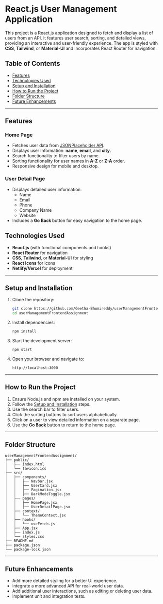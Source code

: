 

# React.js User Management Application

This project is a React.js application designed to fetch and display a list of users from an API. It features user search, sorting, and detailed views, providing an interactive and user-friendly experience. The app is styled with **CSS**, **Tailwind**, or **Material-UI** and incorporates React Router for navigation.

## Table of Contents

- [Features](#features)
- [Technologies Used](#technologies-used)
- [Setup and Installation](#setup-and-installation)
- [How to Run the Project](#how-to-run-the-project)
- [Folder Structure](#folder-structure)
- [Future Enhancements](#future-enhancements)

---

## Features

### Home Page
- Fetches user data from [JSONPlaceholder API](https://jsonplaceholder.typicode.com/users).
- Displays user information: **name**, **email**, and **city**.
- Search functionality to filter users by name.
- Sorting functionality for user names in **A-Z** or **Z-A** order.
- Responsive design for mobile and desktop.

### User Detail Page
- Displays detailed user information:
  - Name
  - Email
  - Phone
  - Company Name
  - Website
- Includes a **Go Back** button for easy navigation to the home page.


## Technologies Used

- **React.js** (with functional components and hooks)
- **React Router** for navigation
- **CSS**, **Tailwind**, or **Material-UI** for styling
- **React Icons** for icons
- **Netlify/Vercel** for deployment

---

## Setup and Installation

1. Clone the repository:
   ```bash
   git clone https://github.com/Geetha-Bhumireddy/userManagementFrontendAssignment.git
   cd userManagementFrontendAssignment
   ```

2. Install dependencies:
   ```bash
   npm install
   ```

3. Start the development server:
   ```bash
   npm start
   ```

4. Open your browser and navigate to:
   ```
   http://localhost:3000
   ```

---

## How to Run the Project

1. Ensure Node.js and npm are installed on your system.
2. Follow the [Setup and Installation](#setup-and-installation) steps.
3. Use the search bar to filter users.
4. Click the sorting buttons to sort users alphabetically.
5. Click on a user to view detailed information on a separate page.
6. Use the **Go Back** button to return to the home page.

---

## Folder Structure

```
userManagementFrontendAssignment/
├── public/
│   ├── index.html
│   └── favicon.ico
├── src/
│   ├── components/
│   │   ├── Navbar.jsx
│   │   ├── UserCard.jsx
│   │   ├── Pagination.jsx
│   │   ├── DarkModeToggle.jsx
│   ├── pages/
│   │   ├── HomePage.jsx
│   │   ├── UserDetailPage.jsx
│   ├── context/
│   │   └── ThemeContext.jsx
│   ├── hooks/
│   │   └── useFetch.js
│   ├── App.jsx
│   ├── index.js
│   └── styles.css
├── README.md
├── package.json
└── package-lock.json
```

---



## Future Enhancements

- Add more detailed styling for a better UI experience.
- Integrate a more advanced API for real-world user data.
- Add additional user interactions, such as editing or deleting user data.
- Implement unit and integration tests.
